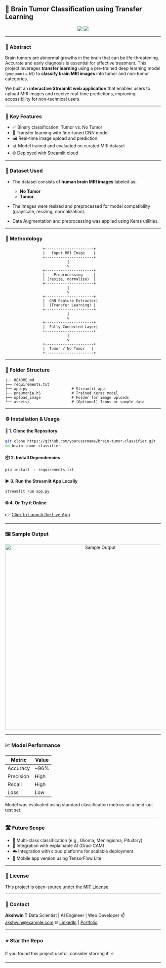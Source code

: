 ## 🧠 Brain Tumor Classification using Transfer Learning

<p align="center">
 
</p>

<p align="center">
  <a href="https://brain-tumor-classifiers.streamlit.app/"><img src="https://img.shields.io/badge/Live%20Demo-Streamlit-green?style=for-the-badge&logo=streamlit" /></a>
  <a href="#"><img src="https://img.shields.io/github/license/yourusername/brain-tumor-classifier?style=for-the-badge" /></a>
</p>

---

### 📖 Abstract

Brain tumors are abnormal growths in the brain that can be life-threatening. Accurate and early diagnosis is essential for effective treatment. This project leverages **transfer learning** using a pre-trained deep learning model (`pneumonia.h5`) to **classify brain MRI images** into tumor and non-tumor categories.

We built an **interactive Streamlit web application** that enables users to upload MRI images and receive real-time predictions, improving accessibility for non-technical users.

---

### 🚀 Key Features

* ✅ Binary classification: Tumor vs. No Tumor
* 🧠 Transfer learning with fine-tuned CNN model
* 🖼️ Real-time image upload and prediction
* 📊 Model trained and evaluated on curated MRI dataset
* 🌐 Deployed with Streamlit cloud

---

### 🧪 Dataset Used

* The dataset consists of **human brain MRI images** labeled as:

  * **No Tumor**
  * **Tumor**
* The images were resized and preprocessed for model compatibility (grayscale, resizing, normalization).
* Data Augmentation and preprocessing was applied using Keras utilities.

---

### 🧠 Methodology

```text
                 +----------------------+
                 |   Input MRI Image    |
                 +----------------------+
                            |
                            v
                 +----------------------+
                 |    Preprocessing     |
                 | (resize, normalize)  |
                 +----------------------+
                            |
                            v
                 +----------------------+
                 |  CNN Feature Extractor|
                 |  (Transfer Learning) |
                 +----------------------+
                            |
                            v
                 +----------------------+
                 |  Fully Connected Layer|
                 +----------------------+
                            |
                            v
                 +----------------------+
                 |  Tumor / No Tumor   |
                 +----------------------+
```

---

### 📂 Folder Structure

```
├── README.md
├── requirements.txt
├── app.py                    # Streamlit app
├── pneumonia.h5              # Trained Keras model
├── upload_image              # Folder for image uploads
└── assets/                   # (Optional) Icons or sample data
```

---

### ⚙️ Installation & Usage

#### 🔧 1. Clone the Repository

```bash
git clone https://github.com/yourusername/brain-tumor-classifier.git
cd brain-tumor-classifier
```

#### 📦 2. Install Dependencies

```bash
pip install -r requirements.txt
```

#### ▶️ 3. Run the Streamlit App Locally

```bash
streamlit run app.py
```

#### 🌐 4. Or Try it Online

👉 [Click to Launch the Live App](https://brain-tumor-classifiers.streamlit.app/)

---

### 🖼️ Sample Output

<p align="center">
  <img src="./d6fa2fa5-4048-441c-9f7a-203f4334cbdb.png" alt="Sample Output" width="600"/>
</p>

---

### 📈 Model Performance

| Metric    | Value |
| --------- | ----- |
| Accuracy  | \~96% |
| Precision | High  |
| Recall    | High  |
| Loss      | Low   |

Model was evaluated using standard classification metrics on a held-out test set.

---

### 🛣 Future Scope

* 🔄 Multi-class classification (e.g., Glioma, Meningioma, Pituitary)
* 🔬 Integration with explainable AI (Grad-CAM)
* ☁️ Integration with cloud platforms for scalable deployment
* 📲 Mobile app version using TensorFlow Lite

---

### 📜 License

This project is open-source under the [MIT License](LICENSE).

---

### 📧 Contact

**Akshwin T**
Data Scientist | AI Engineer | Web Developer
📫 [akshwin@example.com](mailto:akshwin@example.com)
🌐 [LinkedIn](https://linkedin.com/in/akshwin) | [Portfolio](https://akshwin.dev)

---

### ⭐ Star the Repo

If you found this project useful, consider starring it! ⭐

---